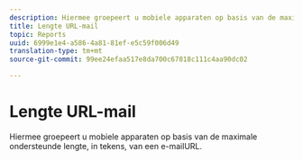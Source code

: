 ```yaml
---
description: Hiermee groepeert u mobiele apparaten op basis van de maximale ondersteunde lengte, in tekens, van een e-mailURL.
title: Lengte URL-mail
topic: Reports
uuid: 6999e1e4-a586-4a81-81ef-e5c59f006d49
translation-type: tm+mt
source-git-commit: 99ee24efaa517e8da700c67818c111c4aa90dc02

---
```



# Lengte URL-mail

Hiermee groepeert u mobiele apparaten op basis van de maximale ondersteunde lengte, in tekens, van een e-mailURL.

